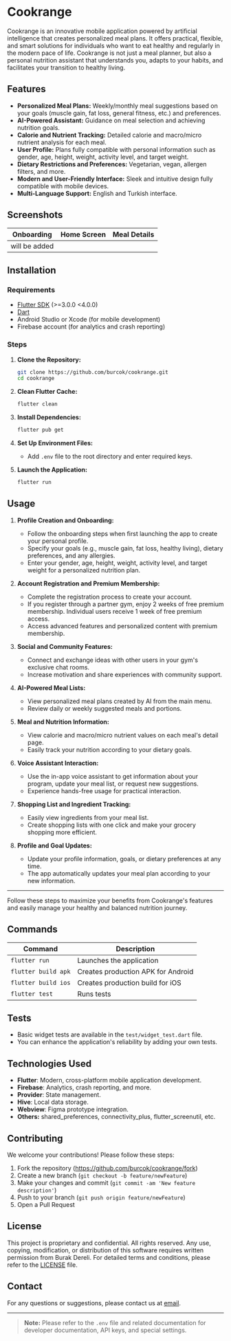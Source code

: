 # Cookrange

Cookrange is an innovative mobile application powered by artificial intelligence that creates personalized meal plans. It offers practical, flexible, and smart solutions for individuals who want to eat healthy and regularly in the modern pace of life. Cookrange is not just a meal planner, but also a personal nutrition assistant that understands you, adapts to your habits, and facilitates your transition to healthy living.

## Features

- **Personalized Meal Plans:** Weekly/monthly meal suggestions based on your goals (muscle gain, fat loss, general fitness, etc.) and preferences.
- **AI-Powered Assistant:** Guidance on meal selection and achieving nutrition goals.
- **Calorie and Nutrient Tracking:** Detailed calorie and macro/micro nutrient analysis for each meal.
- **User Profile:** Plans fully compatible with personal information such as gender, age, height, weight, activity level, and target weight.
- **Dietary Restrictions and Preferences:** Vegetarian, vegan, allergen filters, and more.
- **Modern and User-Friendly Interface:** Sleek and intuitive design fully compatible with mobile devices.
- **Multi-Language Support:** English and Turkish interface.

## Screenshots

| Onboarding | Home Screen | Meal Details |
|------------|-------------|--------------|
|             will be added               |

<!-- | ![Onboarding](assets/images/onboarding/onboarding-1.png) | ![Logo](cookrange-logo.png) | ![Onboarding](assets/images/onboarding/onboarding-2-1.png) | -->

## Installation

### Requirements

- [Flutter SDK](https://flutter.dev/docs/get-started/install) (>=3.0.0 <4.0.0)
- [Dart](https://dart.dev/get-dart)
- Android Studio or Xcode (for mobile development)
- Firebase account (for analytics and crash reporting)

### Steps

1. **Clone the Repository:**
    ```bash
    git clone https://github.com/burcok/cookrange.git
    cd cookrange
    ```

2. **Clean Flutter Cache:**
    ```bash
    flutter clean
    ```

3. **Install Dependencies:**
    ```bash
    flutter pub get
    ```

4. **Set Up Environment Files:**
    - Add `.env` file to the root directory and enter required keys.

5. **Launch the Application:**
    ```bash
    flutter run
    ```

## Usage

1. **Profile Creation and Onboarding:**
   - Follow the onboarding steps when first launching the app to create your personal profile.
   - Specify your goals (e.g., muscle gain, fat loss, healthy living), dietary preferences, and any allergies.
   - Enter your gender, age, height, weight, activity level, and target weight for a personalized nutrition plan.

2. **Account Registration and Premium Membership:**
   - Complete the registration process to create your account.
   - If you register through a partner gym, enjoy 2 weeks of free premium membership. Individual users receive 1 week of free premium access.
   - Access advanced features and personalized content with premium membership.

3. **Social and Community Features:**
   - Connect and exchange ideas with other users in your gym's exclusive chat rooms.
   - Increase motivation and share experiences with community support.

4. **AI-Powered Meal Lists:**
   - View personalized meal plans created by AI from the main menu.
   - Review daily or weekly suggested meals and portions.

5. **Meal and Nutrition Information:**
   - View calorie and macro/micro nutrient values on each meal's detail page.
   - Easily track your nutrition according to your dietary goals.

6. **Voice Assistant Interaction:**
   - Use the in-app voice assistant to get information about your program, update your meal list, or request new suggestions.
   - Experience hands-free usage for practical interaction.

7. **Shopping List and Ingredient Tracking:**
   - Easily view ingredients from your meal list.
   - Create shopping lists with one click and make your grocery shopping more efficient.

8. **Profile and Goal Updates:**
   - Update your profile information, goals, or dietary preferences at any time.
   - The app automatically updates your meal plan according to your new information.

---

Follow these steps to maximize your benefits from Cookrange's features and easily manage your healthy and balanced nutrition journey.

## Commands

| Command             | Description                                |
|--------------------|-------------------------------------------|
| `flutter run`      | Launches the application                   |
| `flutter build apk`| Creates production APK for Android         |
| `flutter build ios`| Creates production build for iOS           |
| `flutter test`     | Runs tests                                |

## Tests

- Basic widget tests are available in the `test/widget_test.dart` file.
- You can enhance the application's reliability by adding your own tests.

## Technologies Used

- **Flutter**: Modern, cross-platform mobile application development.
- **Firebase**: Analytics, crash reporting, and more.
- **Provider**: State management.
- **Hive**: Local data storage.
- **Webview**: Figma prototype integration.
- **Others:** shared_preferences, connectivity_plus, flutter_screenutil, etc.

## Contributing

We welcome your contributions! Please follow these steps:

1. Fork the repository (https://github.com/burcok/cookrange/fork)
2. Create a new branch (`git checkout -b feature/newFeature`)
3. Make your changes and commit (`git commit -am 'New feature description'`)
4. Push to your branch (`git push origin feature/newFeature`)
5. Open a Pull Request

## License

This project is proprietary and confidential. All rights reserved. Any use, copying, modification, or distribution of this software requires written permission from Burak Dereli. For detailed terms and conditions, please refer to the [LICENSE](LICENSE) file.

## Contact

For any questions or suggestions, please contact us at [email](mailto:burakdereli05@gmail.com).

---

> **Note:** Please refer to the `.env` file and related documentation for developer documentation, API keys, and special settings.
